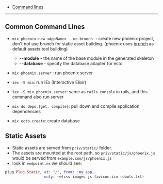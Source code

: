 * [Command lines](#common-command-lines)


******

## Common Command Lines
- `mix phoenix.new <AppName> --no-brunch ` : create new phoenix project, don't not use brunch for static asset building.
(phoenix uses [brunch](http://brunch.io/) as default assets tool building)

  + **--module** - the name of the base module in the generated skeleton
  + **--database** - specify the database adapter for ecto.

- `mix phoenix.server` : run phoenix server
- `iex -S mix`: run IEx (Interactive Elixir)
- `iex -S mix phoenix.server`: same as `rails console` in rails, and this command also run server
- `mix do deps.{get, compile}`: pull down and compile application dependencies
- `mix ecto.create`: create database


## Static Assets
- Static assets are served from `priv/static/` folder.
- The assets are mounted at the root path, so
`priv/static/js/phoenix.js` would be served from `example.com/js/phoenix.js`
- look in `endpoint.ex` we should see:
```Elixir
plug Plug.Static, at: "/", from: :my_app,
                  only: ~w(css images js favicon.ico robots.txt)
```
